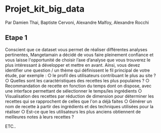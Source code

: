 # Projet_kit_big_data

Par Damien Thai, Baptiste Cervoni, Alexandre Malfoy, Alexandre Rocchi


## Etape 1
Conscient que ce dataset vous permet de réaliser différentes analyses pertinentes,
Mangetamain a décidé de vous faire pleinement confiance et vous laisse
l'opportunité de choisir l’axe d’analyse que vous trouverez le plus intéressant à
développer et mettre en avant.
Ainsi, vous devez identifier une question / un thème qui définissent le fil principal de
votre étude, par exemple :
○ le profil des utilisateurs contribuant le plus au site ?
○ Quelles sont les caractéristiques des recettes les plus populaires ?
○ Recommandation de recette en fonction du temps dont on dispose, avec une
interface permettant de sélectionner le temps/les ingrédients
○ Visualisation des recettes par réduction de dimension pour déterminer les
recettes qui se rapprochent de celles que l'on a déjà faites
○ Générer un nom de recette à partir des ingrédients et des techniques utilisées
pour la réaliser
○ Est-ce que les utilisateurs les plus anciens obtiennent de meilleures notes à leurs
recettes ?

ETC..

